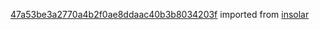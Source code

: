 [47a53be3a2770a4b2f0ae8ddaac40b3b8034203f](https://github.com/insolar/insolar/commit/47a53be3a2770a4b2f0ae8ddaac40b3b8034203f) imported from [insolar](https://github.com/insolar/insolar)
